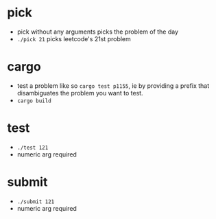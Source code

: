 
# pick

- pick without any arguments picks the problem of the day
- `./pick 21` picks leetcode's 21st problem

# cargo
- test a problem like so `cargo test p1155`, ie by providing a prefix that disambiguates the problem you want to test.
- `cargo build`

# test
- `./test 121`
- numeric arg required

# submit
- `./submit 121`
- numeric arg required
